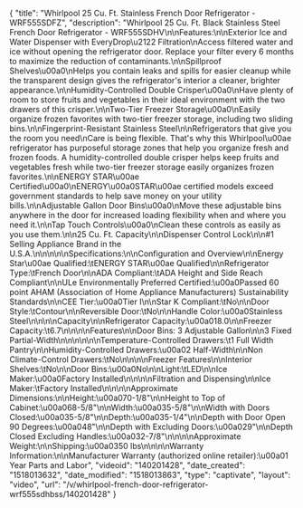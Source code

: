 {
    "title": "Whirlpool 25 Cu. Ft. Stainless French Door Refrigerator - WRF555SDFZ",
    "description": "Whirlpool 25 Cu. Ft. Black Stainless Steel French Door Refrigerator - WRF555SDHV\n\nFeatures:\n\nExterior Ice and Water Dispenser with EveryDrop\u2122 Filtration\nAccess filtered water and ice without opening the refrigerator door. Replace your filter every 6 months to maximize the reduction of contaminants.\n\nSpillproof Shelves\u00a0\nHelps you contain leaks and spills for easier cleanup while the transparent design gives the refrigerator's interior a cleaner, brighter appearance.\n\nHumidity-Controlled Double Crisper\u00a0\nHave plenty of room to store fruits and vegetables in their ideal environment with the two drawers of this crisper.\n\nTwo-Tier Freezer Storage\u00a0\nEasily organize frozen favorites with two-tier freezer storage, including two sliding bins.\n\nFingerprint-Resistant Stainless Steel\n\nRefrigerators that give you the room you need\nCare is being flexible. That's why this Whirlpool\u00ae refrigerator has purposeful storage zones that help you organize fresh and frozen foods. A humidity-controlled double crisper helps keep fruits and vegetables fresh while two-tier freezer storage easily organizes frozen favorites.\n\nENERGY STAR\u00ae Certified\u00a0\nENERGY\u00a0STAR\u00ae certified models exceed government standards to help save money on your utility bills.\n\nAdjustable Gallon Door Bins\u00a0\nMove these adjustable bins anywhere in the door for increased loading flexibility when and where you need it.\n\nTap Touch Controls\u00a0\nClean these controls as easily as you use them.\n\n25 Cu. Ft. Capacity\n\nDispenser Control Lock\n\n#1 Selling Appliance Brand in the U.S.A.\n\n\n\n\nSpecifications:\n\nConfiguration and Overview\n\nEnergy Star\u00ae Qualified:\tENERGY STAR\u00ae Qualified\n\nRefrigerator Type:\tFrench Door\n\nADA Compliant:\tADA Height and Side Reach Compliant\n\nULe Environmentally Preferred Certified:\u00a0Passed 60 point AHAM (Association of Home Appliance Manufacturers) Sustainability Standards\n\nCEE Tier:\u00a0Tier I\n\nStar K Compliant:\tNo\n\nDoor Style:\tContour\n\nReversible Door:\tNo\n\nHandle Color:\u00a0Stainless Steel\n\n\n\nCapacity\n\nRefrigerator Capacity:\u00a018.0\n\nFreezer Capacity:\t6.7\n\n\n\nFeatures\n\nDoor Bins: 3 Adjustable Gallon\n\n3 Fixed Partial-Width\n\n\n\n\n\nTemperature-Controlled Drawers:\t1 Full Width Pantry\n\nHumidity-Controlled Drawers:\u00a02 Half-Width\n\nNon Climate-Control Drawers:\tNo\n\n\n\nFreezer Features\n\nInterior Shelves:\tNo\n\nDoor Bins:\u00a0No\n\nLight:\tLED\n\nIce Maker:\u00a0Factory Installed\n\n\n\nFiltration and Dispensing\n\nIce Maker:\tFactory Installed\n\n\n\nApproximate Dimensions:\n\nHeight:\u00a070-1\/8\"\n\nHeight to Top of Cabinet:\u00a068-5\/8\"\n\nWidth:\u00a035-5\/8\"\n\nWidth with Doors Closed:\u00a035-5\/8\"\n\nDepth:\u00a035-1\/4\"\n\nDepth with Door Open 90 Degrees:\u00a048\"\n\nDepth with Excluding Doors:\u00a029\"\n\nDepth Closed Excluding Handles:\u00a032-7\/8\"\n\n\n\nApproximate Weight:\n\nShipping:\u00a0350 lbs\n\n\n\nWarranty Information:\n\nManufacturer Warranty (authorized online retailer):\u00a01 Year Parts and Labor",
    "videoid": "140201428",
    "date_created": "1518013632",
    "date_modified": "1518013863",
    "type": "captivate",
    "layout": "video",
    "url": "\/v\/whirlpool-french-door-refrigerator-wrf555sdhbss\/140201428"
}